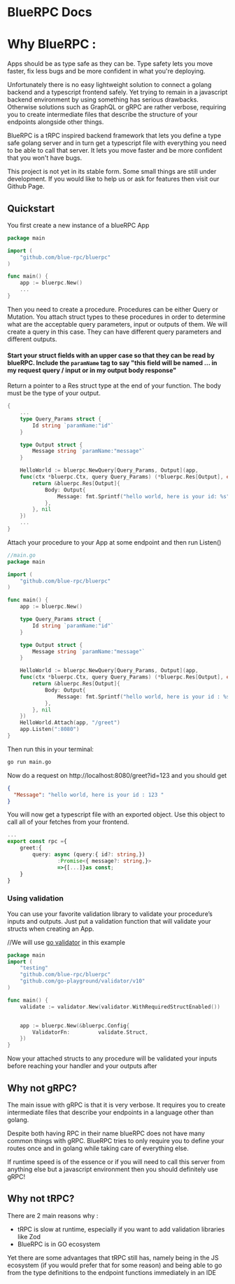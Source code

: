# BlueRPC Docs


# Why BlueRPC :
Apps should be as type safe as they can be. Type safety lets you move faster, fix less bugs and be more confident in what you're deploying. 

Unfortunately there is no easy lightweight solution to connect a golang backend and a typescript frontend safely. Yet trying to remain in a javascript backend environment by using something has serious drawbacks. Otherwise solutions such as GraphQL or gRPC are rather verbose, requiring you to create intermediate files that describe the structure of your endpoints alongside other things.

BlueRPC is a tRPC inspired backend framework that lets you define a type safe golang server and in turn get a typescript file with everything you need to be able to call that server. It lets you move faster and be more confident that you won't have bugs. 

<note>
This project is not yet in its stable form. Some small things are still under development. If you would like to help us or ask for features then visit our Github Page.
</note>



## Quickstart

You first create a new instance of a blueRPC App

```go
package main

import (
	"github.com/blue-rpc/bluerpc"
)

func main() {
	app := bluerpc.New()
    ...
}
```


Then you need to create a procedure. Procedures can be either Query or Mutation. You attach struct types to these procedures in order to determine what are the acceptable query parameters, input or outputs of them.
We will create a query in this case. They can have different query parameters and different outputs.

#### Start your struct fields with an upper case so that they can be read by blueRPC. Include the `paramName` tag to say "this field will be named ... in my request query / input or in my output body response"


Return a pointer to a Res struct type at the end of your function. The body must be the type of your output.

```go
{
    ...
	type Query_Params struct {
		Id string `paramName:"id"`
	}

	type Output struct {
		Message string `paramName:"message"`
	}

	HelloWorld := bluerpc.NewQuery[Query_Params, Output](app, 
    func(ctx *bluerpc.Ctx, query Query_Params) (*bluerpc.Res[Output], error) {
		return &bluerpc.Res[Output]{
			Body: Output{
	            Message: fmt.Sprintf("hello world, here is your id: %s", query.id)
			},
		}, nil
	})
    ...
}
```
Attach your procedure to your App at some endpoint and then run Listen()
```go 
//main.go
package main

import (
	"github.com/blue-rpc/bluerpc"
)

func main() {
	app := bluerpc.New()

	type Query_Params struct {
		Id string `paramName:"id"`
	}

	type Output struct {
		Message string `paramName:"message"`
	}

	HelloWorld := bluerpc.NewQuery[Query_Params, Output](app, 
    func(ctx *bluerpc.Ctx, query Query_Params) (*bluerpc.Res[Output], error) {
		return &bluerpc.Res[Output]{
			Body: Output{
				Message: fmt.Sprintf("hello world, here is your id : %s ", query.Id),
			},
		}, nil
	})
	HelloWorld.Attach(app, "/greet")
	app.Listen(":8080")
}
```
Then run this in your terminal:
```bash
go run main.go
```
Now do a request on http://localhost:8080/greet?id=123 and you should get
```JSON
{
  "Message": "hello world, here is your id : 123 "
}
```

You will now get a typescript file with an exported object. Use this object to call all of your fetches from your frontend.
```ts
...
export const rpc ={
    greet:{
        query: async (query:{ id?: string,})
                :Promise<{ message?: string,}>
                =>{[...]}as const;
    }
}
```

### Using validation
You can use your favorite validation library to validate your procedure’s inputs and outputs. Just put a validation function that will validate your structs when creating an App.

//We will use [go validator](https://github.com/go-playground/validator) in this example
```go
package main
import (
	"testing"
    "github.com/blue-rpc/bluerpc"
	"github.com/go-playground/validator/v10"
)

func main() {
	validate := validator.New(validator.WithRequiredStructEnabled())


    app := bluerpc.New(&bluerpc.Config{
		ValidatorFn:         validate.Struct,
	})
}
```
Now your attached structs to any procedure will be validated your inputs before reaching your handler and your outputs after


## Why not gRPC?
The main issue with gRPC is that it is very verbose. It requires you to create intermediate files that describe your endpoints in a language other than golang.

Despite both having RPC in their name blueRPC does not have many common things with gRPC. BlueRPC tries to only require you to define your routes once and in golang while taking care of everything else. 

If runtime speed is of the essence or if you will need to call this server from anything else but a javascript environment then you should definitely use gRPC! 
## Why not tRPC? 

There are 2 main reasons why :
 - tRPC is slow at runtime, especially if you want to add validation libraries like Zod
 - BlueRPC is in GO ecosystem

Yet there are some advantages that tRPC still has, namely being in the JS ecosystem (if you would prefer that for some reason) and being able to go from the type definitions to the endpoint functions immediately in an IDE

